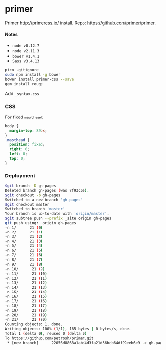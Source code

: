 # primer
Primer http://primercss.io/ install. Repo: https://github.com/primer/primer.

#### Notes

* `node v0.12.7`
* `node v2.11.3`
* `bower v1.4.1`
* `Sass v3.4.13`

```bash
pico .gitignore
sudo npm install -g bower
bower install primer-css --save
gem install rouge
```

Add `_syntax.css`

### CSS

For fixed `masthead`:

```css
body {
  margin-top: 89px;
}
.masthead {
  position: fixed;
  right: 0;
  left: 0;
  top: 0;
}
```

### Deployment

```sh
$git branch -D gh-pages
Deleted branch gh-pages (was 7f93c5e).
$git checkout -b gh-pages
Switched to a new branch 'gh-pages'
$git checkout master
Switched to branch 'master'
Your branch is up-to-date with 'origin/master'.
$git subtree push --prefix _site origin gh-pages
git push using:  origin gh-pages
-n 1/      21 (0)
-n 2/      21 (1)
-n 3/      21 (2)
-n 4/      21 (3)
-n 5/      21 (4)
-n 6/      21 (5)
-n 7/      21 (6)
-n 8/      21 (7)
-n 9/      21 (8)
-n 10/      21 (9)
-n 11/      21 (10)
-n 12/      21 (11)
-n 13/      21 (12)
-n 14/      21 (13)
-n 15/      21 (14)
-n 16/      21 (15)
-n 17/      21 (16)
-n 18/      21 (17)
-n 19/      21 (18)
-n 20/      21 (19)
-n 21/      21 (20)
Counting objects: 1, done.
Writing objects: 100% (1/1), 165 bytes | 0 bytes/s, done.
Total 1 (delta 0), reused 0 (delta 0)
To https://github.com/petrosh/primer.git
 * [new branch]      22056d8868a1abd4d3fa21d36bcb64df99eeb6e9 -> gh-pages
```
